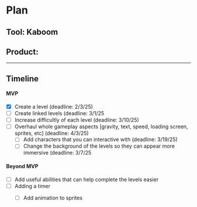 # Plan

## Tool: Kaboom
## Product:

---

## Timeline


#### MVP

- [x] Create a level (deadline: 2/3/25)
- [ ] Create linked levels (deadline: 3/1/25
- [ ] Increase difficultly of each level (deadline: 3/10/25)
- [ ] Overhaul whole gameplay aspects [gravity, text, speed, loading screen, sprites, etc] (deadline: 4/3/25)
  - [ ] Add characters that you can interactive with (deadline: 3/19/25)
  - [ ] Change the background of the levels so they can appear more immersive (deadline: 3/7/25

#### Beyond MVP

- [ ] Add useful abilities that can help complete the levels easier
- [ ] Adding a timer
  - [ ] Add animation to sprites


<!-- EXAMPLE

## Tool: APIs
## Product: Green Glass Door riddle app

## Timeline

### MVP

- [ ] Front-end
  - [x] Webpage to collect input from user (deadline: 4/15)
  - [ ] Webpage to display "yes, but a ___ can't" or "no, but a ___ can" (deadline: 5/1)
- [x] Back-end
  - [x] Use regex to test whether or not the word can go through the GGD (deadline: 3/1)
  - [x] Use the Twinword API to find related words (deadline: 3/15)
    - [ ] Iterate through the words until an opposite example can be found (deadline: 4/1)

#### Beyond MVP

- [ ] Use another API to make sure the opposite example is a noun
- [ ] Automate notification of API limit to make sure I don’t exceed free quota
- [ ] A multiple choice quizzer that will test the user’s knowledge of the solution

-->





<!-- DO NOT USE THIS YET

| Name | Glows | Grows |
| -------- | ------- | ------- |
|   |   |
|   |   |
|   |   |
|   |   |
|   |   |
|   |   |

-->

